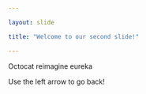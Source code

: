 ```yaml
---

layout: slide

title: "Welcome to our second slide!"

---
```


Octocat reimagine eureka

Use the left arrow to go back!
